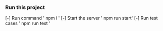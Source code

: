 ### Run this project
[-] Run command ' npm i '
[-] Start the server ' npm run start'
[-] Run test cases ' npm run test ' 
